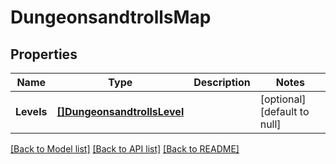 # DungeonsandtrollsMap

## Properties
Name | Type | Description | Notes
------------ | ------------- | ------------- | -------------
**Levels** | [**[]DungeonsandtrollsLevel**](dungeonsandtrollsLevel.md) |  | [optional] [default to null]

[[Back to Model list]](../README.md#documentation-for-models) [[Back to API list]](../README.md#documentation-for-api-endpoints) [[Back to README]](../README.md)

